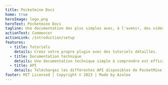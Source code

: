 ```yaml
---
title: Pocketmine Docs
home: true
heroImage: logo.png
heroText: Pocketmine Docs
tagline: Une documentation des plus simples avec, à l'avenir, des vidéos.
actionText: Commencer
actionLink: /introduction/setup
features:
  - title: Tutoriels
    details: Créez votre propre plugin avec des tutoriels détaillés.
  - title: Documentation technique
    details: Une documentation technique simple à comprendre est efficace.
  - title: API
    details: Téléchargez les différentes API disponibles de PocketMine avec une version build !
footer: MIT Licensed | Copyright © 2023 | Made by Azalee
---
```

